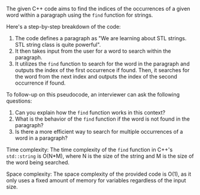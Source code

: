 The given C++ code aims to find the indices of the occurrences of a given word within a paragraph using the `find` function for strings.

Here's a step-by-step breakdown of the code:
1. The code defines a paragraph as "We are learning about STL strings. STL string class is quite powerful".
2. It then takes input from the user for a word to search within the paragraph.
3. It utilizes the `find` function to search for the word in the paragraph and outputs the index of the first occurrence if found. Then, it searches for the word from the next index and outputs the index of the second occurrence if found.

To follow-up on this pseudocode, an interviewer can ask the following questions:
1. Can you explain how the `find` function works in this context?
2. What is the behavior of the `find` function if the word is not found in the paragraph?
3. Is there a more efficient way to search for multiple occurrences of a word in a paragraph?

Time complexity: 
The time complexity of the `find` function in C++'s `std::string` is O(N*M), where N is the size of the string and M is the size of the word being searched.

Space complexity: 
The space complexity of the provided code is O(1), as it only uses a fixed amount of memory for variables regardless of the input size.